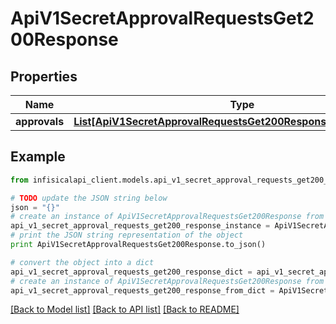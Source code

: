 # ApiV1SecretApprovalRequestsGet200Response


## Properties
Name | Type | Description | Notes
------------ | ------------- | ------------- | -------------
**approvals** | [**List[ApiV1SecretApprovalRequestsGet200ResponseApprovalsInner]**](ApiV1SecretApprovalRequestsGet200ResponseApprovalsInner.md) |  | 

## Example

```python
from infisicalapi_client.models.api_v1_secret_approval_requests_get200_response import ApiV1SecretApprovalRequestsGet200Response

# TODO update the JSON string below
json = "{}"
# create an instance of ApiV1SecretApprovalRequestsGet200Response from a JSON string
api_v1_secret_approval_requests_get200_response_instance = ApiV1SecretApprovalRequestsGet200Response.from_json(json)
# print the JSON string representation of the object
print ApiV1SecretApprovalRequestsGet200Response.to_json()

# convert the object into a dict
api_v1_secret_approval_requests_get200_response_dict = api_v1_secret_approval_requests_get200_response_instance.to_dict()
# create an instance of ApiV1SecretApprovalRequestsGet200Response from a dict
api_v1_secret_approval_requests_get200_response_from_dict = ApiV1SecretApprovalRequestsGet200Response.from_dict(api_v1_secret_approval_requests_get200_response_dict)
```
[[Back to Model list]](../README.md#documentation-for-models) [[Back to API list]](../README.md#documentation-for-api-endpoints) [[Back to README]](../README.md)


